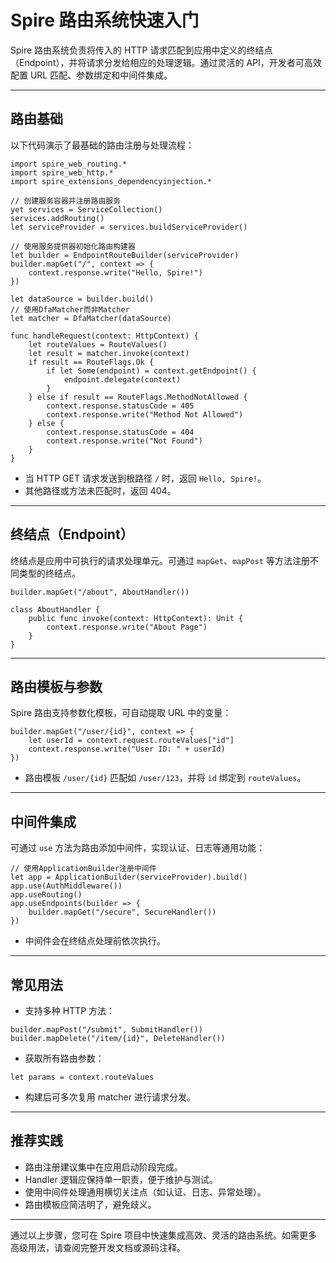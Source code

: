 # Spire 路由系统快速入门

Spire 路由系统负责将传入的 HTTP 请求匹配到应用中定义的终结点（Endpoint），并将请求分发给相应的处理逻辑。通过灵活的 API，开发者可高效配置 URL 匹配、参数绑定和中间件集成。

---

## 路由基础

以下代码演示了最基础的路由注册与处理流程：

```cangjie
import spire_web_routing.*
import spire_web_http.*
import spire_extensions_dependencyinjection.*

// 创建服务容器并注册路由服务
yet services = ServiceCollection()
services.addRouting()
let serviceProvider = services.buildServiceProvider()

// 使用服务提供器初始化路由构建器
let builder = EndpointRouteBuilder(serviceProvider)
builder.mapGet("/", context => {
    context.response.write("Hello, Spire!")
})

let dataSource = builder.build()
// 使用DfaMatcher而非Matcher
let matcher = DfaMatcher(dataSource)

func handleRequest(context: HttpContext) {
    let routeValues = RouteValues()
    let result = matcher.invoke(context)
    if result == RouteFlags.Ok {
        if let Some(endpoint) = context.getEndpoint() {
            endpoint.delegate(context)
        }
    } else if result == RouteFlags.MethodNotAllowed {
        context.response.statusCode = 405
        context.response.write("Method Not Allowed")
    } else {
        context.response.statusCode = 404
        context.response.write("Not Found")
    }
}
```

- 当 HTTP GET 请求发送到根路径 `/` 时，返回 `Hello, Spire!`。
- 其他路径或方法未匹配时，返回 404。

---

## 终结点（Endpoint）

终结点是应用中可执行的请求处理单元。可通过 `mapGet`、`mapPost` 等方法注册不同类型的终结点。

```cangjie
builder.mapGet("/about", AboutHandler())

class AboutHandler {
    public func invoke(context: HttpContext): Unit {
        context.response.write("About Page")
    }
}
```

---

## 路由模板与参数

Spire 路由支持参数化模板，可自动提取 URL 中的变量：

```cangjie
builder.mapGet("/user/{id}", context => {
    let userId = context.request.routeValues["id"]
    context.response.write("User ID: " + userId)
})
```

- 路由模板 `/user/{id}` 匹配如 `/user/123`，并将 `id` 绑定到 `routeValues`。

---

## 中间件集成

可通过 `use` 方法为路由添加中间件，实现认证、日志等通用功能：

```cangjie
// 使用ApplicationBuilder注册中间件
let app = ApplicationBuilder(serviceProvider).build()
app.use(AuthMiddleware())
app.useRouting()
app.useEndpoints(builder => {
    builder.mapGet("/secure", SecureHandler())
})
```

- 中间件会在终结点处理前依次执行。

---

## 常见用法

- 支持多种 HTTP 方法：

```cangjie
builder.mapPost("/submit", SubmitHandler())
builder.mapDelete("/item/{id}", DeleteHandler())
```

- 获取所有路由参数：

```cangjie
let params = context.routeValues
```

- 构建后可多次复用 matcher 进行请求分发。

---

## 推荐实践

- 路由注册建议集中在应用启动阶段完成。
- Handler 逻辑应保持单一职责，便于维护与测试。
- 使用中间件处理通用横切关注点（如认证、日志、异常处理）。
- 路由模板应简洁明了，避免歧义。

---

通过以上步骤，您可在 Spire 项目中快速集成高效、灵活的路由系统。如需更多高级用法，请查阅完整开发文档或源码注释。